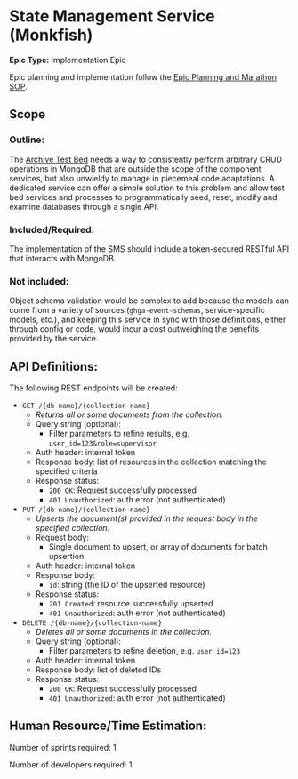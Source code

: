 # State Management Service (Monkfish)
**Epic Type:** Implementation Epic

Epic planning and implementation follow the
[Epic Planning and Marathon SOP](https://docs.ghga-dev.de/main/sops/sop001_epic_planning.html).

## Scope
### Outline:
The [Archive Test Bed](https://github.com/ghga-de/archive-test-bed) needs a way to
consistently perform arbitrary CRUD operations
in MongoDB that are outside the scope of the component services, but also unwieldy
to manage in piecemeal code adaptations. A dedicated service can offer a simple
solution to this problem and allow test bed services and processes to programmatically
seed, reset, modify and examine databases through a single API.

### Included/Required:
The implementation of the SMS should include a token-secured RESTful API that interacts
with MongoDB.


### Not included:
Object schema validation would be complex to add because the models can come from a
variety of sources (`ghga-event-schemas`, service-specific models, etc.), and keeping
this service in sync with those definitions, either through config or code, would
incur a cost outweighing the benefits provided by the service.


## API Definitions:

The following REST endpoints will be created:

- `GET /{db-name}/{collection-name}`
  - *Returns all or some documents from the collection.*
  - Query string (optional):
    - Filter parameters to refine results, e.g. `user_id=123&role=supervisor` 
  - Auth header: internal token
  - Response body: list of resources in the collection matching the specified criteria
  - Response status: 
    - `200 OK`: Request successfully processed
    - `401 Unauthorized`: auth error (not authenticated)
- `PUT /{db-name}/{collection-name}`
  - *Upserts the document(s) provided in the request body in the specified collection.*
  - Request body:
    - Single document to upsert, or array of documents for batch upsertion
  - Auth header: internal token
  - Response body:
    - `id`: string (the ID of the upserted resource)
  - Response status:
    - `201 Created`: resource successfully upserted
    - `401 Unauthorized`: auth error (not authenticated)
- `DELETE /{db-name}/{collection-name}`
  - *Deletes all or some documents in the collection.*
  - Query string (optional):
    - Filter parameters to refine deletion, e.g. `user_id=123`
  - Auth header: internal token
  - Response body: list of deleted IDs
  - Response status: 
    - `200 OK`: Request successfully processed
    - `401 Unauthorized`: auth error (not authenticated)


## Human Resource/Time Estimation:

Number of sprints required: 1

Number of developers required: 1
